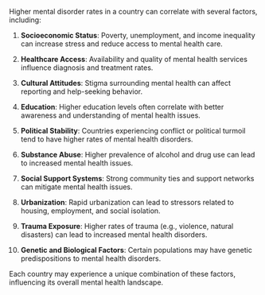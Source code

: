 Higher mental disorder rates in a country can correlate with several factors, including:

1. **Socioeconomic Status**: Poverty, unemployment, and income inequality can increase stress and reduce access to mental health care.

2. **Healthcare Access**: Availability and quality of mental health services influence diagnosis and treatment rates.

3. **Cultural Attitudes**: Stigma surrounding mental health can affect reporting and help-seeking behavior.

4. **Education**: Higher education levels often correlate with better awareness and understanding of mental health issues.

5. **Political Stability**: Countries experiencing conflict or political turmoil tend to have higher rates of mental health disorders.

6. **Substance Abuse**: Higher prevalence of alcohol and drug use can lead to increased mental health issues.

7. **Social Support Systems**: Strong community ties and support networks can mitigate mental health issues.

8. **Urbanization**: Rapid urbanization can lead to stressors related to housing, employment, and social isolation.

9. **Trauma Exposure**: Higher rates of trauma (e.g., violence, natural disasters) can lead to increased mental health disorders.

10. **Genetic and Biological Factors**: Certain populations may have genetic predispositions to mental health disorders.

Each country may experience a unique combination of these factors, influencing its overall mental health landscape.
